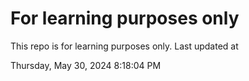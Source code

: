 # For learning purposes only
This repo is for learning purposes only.
Last updated at

Thursday, May 30, 2024 8:18:04 PM

